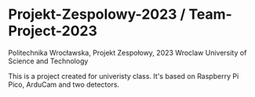 # Projekt-Zespolowy-2023 / Team-Project-2023
Politechnika Wrocławska, Projekt Zespołowy, 2023
Wroclaw University of Science and Technology

This is a project created for univeristy class. It's based on Raspberry Pi Pico, ArduCam and two detectors.


